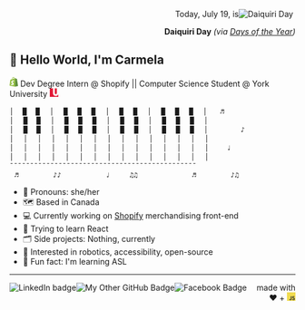 [<img alt='Daiquiri Day' src='https://www.daysoftheyear.com/cdn-cgi/image/fit=cover%2Cf=auto%2Conerror=redirect%2Cwidth=342%2Cheight=155/wp-content/uploads/daiquiri-day-scaled.jpg' width=100 align='right'>](https://www.daysoftheyear.com/days/daiquiri-day/)
<p align='right'>Today, July 19, is</p>
<p align='right'><b>Daiquiri Day</b> <em>(via <a href='https://daysoftheyear.com'>Days of the Year</a>)</em></p>

## :wave: Hello World, I'm Carmela
[<img alt='Shopify logo' src='assets/shopify-logo.png' width=15>](https://www.shopify.com/) Dev Degree Intern @ Shopify || Computer Science Student @ York University [<img alt='York University logo' src='assets/york-logo.jpg' width=15>](https://www.yorku.ca/)

```
│ ⠀█ ⠀█⠀⠀│⠀⠀█⠀⠀█⠀⠀█⠀⠀│⠀⠀█⠀⠀█⠀⠀│⠀⠀█⠀⠀█⠀⠀█⠀⠀│  ⠀♬⠀⠀⠀⠀⠀
│⠀⠀█ ⠀█⠀⠀│⠀⠀█⠀⠀█⠀⠀█⠀⠀│⠀⠀█⠀⠀█⠀⠀│⠀⠀█⠀⠀█⠀⠀█⠀⠀│  ⠀⠀⠀⠀⠀⠀
│⠀⠀█ ⠀█⠀⠀│⠀⠀█⠀⠀█⠀⠀█⠀⠀│⠀⠀█⠀⠀█⠀⠀│⠀⠀█⠀⠀█⠀⠀█⠀⠀│  ⠀⠀⠀⠀⠀♪⠀
│⠀⠀│⠀⠀│⠀⠀│⠀⠀│⠀⠀│⠀⠀│⠀⠀│⠀⠀│⠀⠀│⠀⠀│⠀⠀│⠀⠀│⠀⠀│⠀⠀│  ⠀⠀⠀⠀
│⠀⠀│⠀⠀│⠀⠀│⠀⠀│⠀⠀│⠀⠀│⠀⠀│⠀⠀│⠀⠀│⠀⠀│⠀⠀│⠀⠀│⠀⠀│⠀⠀│  ⠀⠀♩
│⠀⠀│⠀⠀│⠀⠀│⠀⠀│⠀⠀│⠀⠀│⠀⠀│⠀⠀│⠀⠀│⠀⠀│⠀⠀│⠀⠀│⠀⠀│⠀⠀│  ⠀⠀⠀⠀
¯¯¯¯¯¯¯¯¯¯¯¯¯¯¯¯¯¯¯¯¯¯¯¯¯¯¯¯¯¯¯¯¯¯¯¯¯¯¯¯¯¯¯¯¯¯
⠀♬⠀⠀⠀⠀⠀⠀⠀♪♪⠀⠀⠀⠀⠀⠀⠀⠀⠀♩⠀⠀⠀⠀♫♫⠀⠀⠀⠀⠀⠀⠀⠀⠀⠀⠀♬⠀⠀⠀⠀⠀⠀⠀♪♫
```

* :sparkling_heart: Pronouns: she/her
* :world_map: Based in Canada
* :computer: Currently working on [Shopify](https://shopify.com) merchandising front-end
* :seedling: Trying to learn React
* :card_index_dividers: Side projects: Nothing, currently
* :speech_balloon: Interested in robotics, accessibility, open-source
* :love_you_gesture: Fun fact: I'm learning ASL

****

[<img align='left' alt='LinkedIn badge' src='https://img.shields.io/badge/-Carmela%20Leung-2867B2?style=for-the-badge&logo=linkedin&link=https://www.linkedin.com/in/carmela-leung-50919b14b/'/>](https://www.linkedin.com/in/carmela-leung-50919b14b/)
[<img align='left' alt='My Other GitHub Badge' src='https://img.shields.io/badge/-carmelore-2b3137?style=for-the-badge&logo=github&link=https://github.com/carmelore'/>](https://github.com/carmelore)
[<img align='left' alt='Facebook Badge' src='https://img.shields.io/badge/-Carmela%20Leung-3b5998?style=for-the-badge&logo=facebook&logoColor=white&link=https://facebook.com/pastelswirlsmusic'/>](https://facebook.com/pastelswirlsmusic) <p align='right'> made with ♥️  + <img alt='JavaScript logo' src='assets/js-logo.png' width=15></p>
